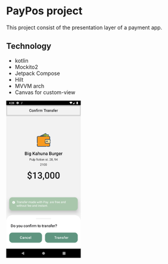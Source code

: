 # PayPos project

This project consist of the presentation layer of a payment app.

## Technology

- kotlin
- Mockito2
- Jetpack Compose
- Hilt
- MVVM arch
- Canvas for custom-view


<img src="screenshots/confirm.png" width ="200">